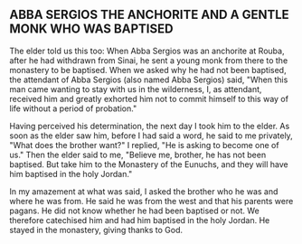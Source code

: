 ## ABBA SERGIOS THE ANCHORITE AND A GENTLE MONK WHO WAS BAPTISED

The elder told us this too: When Abba Sergios was an anchorite at Rouba, after he had withdrawn from Sinai, he sent a young monk from there to the monastery to be baptised. When we asked why he had not been baptised, the attendant of Abba Sergios (also named Abba Sergios) said, "When this man came wanting to stay with us in the wilderness, I, as attendant, received him and greatly exhorted him not to commit himself to this way of life without a period of probation." 

Having perceived his determination, the next day I took him to the elder. As soon as the elder saw him, before I had said a word, he said to me privately, "What does the brother want?" I replied, "He is asking to become one of us." Then the elder said to me, "Believe me, brother, he has not been baptised. But take him to the Monastery of the Eunuchs, and they will have him baptised in the holy Jordan." 

In my amazement at what was said, I asked the brother who he was and where he was from. He said he was from the west and that his parents were pagans. He did not know whether he had been baptised or not. We therefore catechised him and had him baptised in the holy Jordan. He stayed in the monastery, giving thanks to God.
